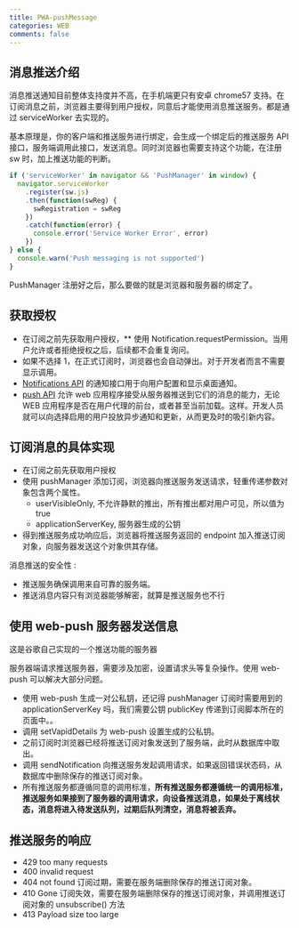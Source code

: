 ```yaml
---
title: PWA-pushMessage
categories: WEB
comments: false
---
```


## 消息推送介绍

消息推送通知目前整体支持度并不高，在手机端更只有安卓 chrome57 支持。在订阅消息之前，浏览器主要得到用户授权，同意后才能使用消息推送服务。都是通过 serviceWorker 去实现的。

<!--more-->

基本原理是，你的客户端和推送服务进行绑定，会生成一个绑定后的推送服务 API 接口，服务端调用此接口，发送消息。同时浏览器也需要支持这个功能，在注册 sw 时，加上推送功能的判断。

```javascript
if ('serviceWorker' in navigator && 'PushManager' in window) {
  navigator.serviceWorker
    .register(sw.js)
    .then(function(swReg) {
      swRegistration = swReg
    })
    .catch(function(error) {
      console.error('Service Worker Error', error)
    })
} else {
  console.warn('Push messaging is not supported')
}
```

PushManager 注册好之后，那么要做的就是浏览器和服务器的绑定了。

## 获取授权

* 在订阅之前先获取用户授权，\*\* 使用 Notification.requestPermission。当用户允许或者拒绝授权之后，后续都不会重复询问。
* 如果不选择 1，在正式订阅时，浏览器也会自动弹出。对于开发者而言不需要显示调用。
* <a href="https://developer.mozilla.org/zh-CN/docs/Web/API/notification">Notifications API</a> 的通知接口用于向用户配置和显示桌面通知。
* <a href="https://developer.mozilla.org/zh-CN/docs/Web/API/Push_API">push API</a> 允许 web 应用程序接受从服务器推送到它们的消息的能力，无论 WEB 应用程序是否在用户代理的前台，或者甚至当前加载。这样。开发人员就可以向选择启用的用户投放异步通知和更新，从而更及时的吸引新内容。

## 订阅消息的具体实现

* 在订阅之前先获取用户授权
* 使用 pushManager 添加订阅，浏览器向推送服务发送请求，轻重传递参数对象包含两个属性。
  * userVisibleOnly, 不允许静默的推出，所有推出都对用户可见，所以值为 true
  * applicationServerKey, 服务器生成的公钥
* 得到推送服务成功响应后，浏览器将推送服务返回的 endpoint 加入推送订阅对象，向服务器发送这个对象供其存储。

消息推送的安全性 :

* 推送服务确保调用来自可靠的服务端。
* 推送消息内容只有浏览器能够解密，就算是推送服务也不行

## 使用 web-push 服务器发送信息

 这是谷歌自己实现的一个推送功能的服务器
 
服务器端请求推送服务器，需要涉及加密，设置请求头等复杂操作。使用 web-push 可以解决大部分问题。

* 使用 web-push 生成一对公私钥，还记得 pushManager 订阅时需要用到的 applicationServerKey 吗，我们需要公钥 publicKey 传递到订阅脚本所在的页面中。。
* 调用 setVapidDetails 为 web-push 设置生成的公私钥。
* 之前订阅时浏览器已经将推送订阅对象发送到了服务端，此时从数据库中取出。
* 调用 sendNotification 向推送服务发起调用请求，如果返回错误状态码，从数据库中删除保存的推送订阅对象。
* 所有推送服务都遵循同意的调用标准，**所有推送服务都遵循统一的调用标准，推送服务如果接到了服务器的调用请求，向设备推送消息，如果处于离线状态，消息将进入待发送队列，过期后队列清空，消息将被丢弃。**

## 推送服务的响应

* 429 too many requests
* 400 invalid request
* 404 not found 订阅过期，需要在服务端删除保存的推送订阅对象。
* 410 Gone 订阅失效，需要在服务端删除保存的推送订阅对象，并调用推送订阅对象的 unsubscribe() 方法
* 413 Payload size too large
